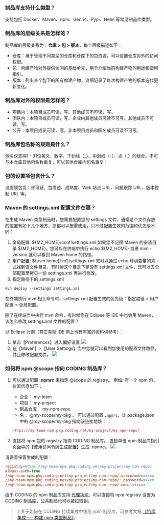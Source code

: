 
### 制品库支持什么类型？
支持包括 Docker、Maven、npm、Genric、Pypi、Helm 等常见制品库类型。

### 制品库的层级关系是怎样的？
制品库的层级关系为：**仓库 > 包 > 版本**，每个层级描述如下：
- 仓库：用于管理不同类型的仓库和仓库下的包资源，可以设置仓库对外的访问权限。
- 包：构建产物对外提供访问的基础单元，用于介绍当前构建产物的用途和使用指引。
- 版本：列出某个包下的所有构建产物，详细记录了每次构建产物的版本迭代更新变化。

### 制品库对外的权限是怎样的？
- 项目内：本项目成员可读，写。其他成员不可读，写。
- 团队内：本项目成员可读，写。企业内其他成员可读不可写。其他成员不可读，写。
- 公开：本项目成员可读，写。非本项目成员和匿名成员可读不可写。

### 制品库包名称的规则是什么？
包名仅支持1 - 31位英文、数字、下划线（_）、中划线（-）、点（.）的组合。不可与本仓库其他包名称重复，可以其他仓库内包名重复；

### 包的设置项包含什么？
设置项包含：许可证、包描述、成熟度、Web 站点 URL、问题跟踪 URL、版本控制 URL 等。

<span ID =maven1></span>
### Maven 的 settings.xml 配置文件在哪？

在生成 Maven 类型制品时，您需要配置您的 settings 文件，通常这个文件存放的位置有如下几个地方，您都可以按需使用，只不过配置生效的范围和优先级不同：

1. 全局配置: ${M2_HOME}/conf/settings.xml
如果您不记得 Maven 的安装目录 ${M2_HOME}，您可以在终端中执行 echo ${M2_HOME} 或者 mvn -version 就可以看到 Maven home 的路径。
2. 用户配置: ${user.home}/.m2/settings.xml
您可以通过 echo 环境变量的方式找到该文件目录，有时候这个目录下是没有 settings.xml 文件，您可以去全部配置里拷贝一份 settings.xml 再进行修改。
3. 指定路径下的 settings.xml
```java
mvn deploy --settings settings.xml
```

在终端执行 mvn 相关命令时，settings.xml 配置生效的优先级：指定路径 > 用户配置 > 全局配置。

除了在终端当中执行 mvn 命令，有时候您在 Eclipse 等 IDE 中也会用 Maven，该怎么修改 settings.xml 文件的配置？

以 Eclipse 为例（其它类型 IDE 网上也有丰富的资料供参考）：

1. 单击【Preferences】进入偏好设置
![](https://main.qcloudimg.com/raw/cf66e0c2121a349dc41510f23c332333.png)
2. 在【Maven】>【User Settings】当中您就可以看到您使用的配置文件路径，并且修改配置文件。
![](https://main.qcloudimg.com/raw/5fadc86d10631bd61fa97f5b5bff34b7.png)

<span ID =npm1></span>
### 如何将 npm @scope 指向 CODING 制品库？

1. 可以通过配置 **.npmrc** 来指定 @scope 的 registry。
例如: 有一个 npm 包，位置信息如下：
	- 企业： my-team 
	- 项目： my-project 
	- 制品仓库： my-npm-repo 
	- 名： @my-scope/my-pkg 。
	可以通过配置 `.npmrc`，让 package.json 中的 @my-scope/my-pkg 指向该链接地址：
	```ini
	https://my-team-npm.pkg.coding.net/my-project/my-npm-repo/
	```

2. 直接将 npm 包的 registry 指向 CODING 制品库。
直接单击 npm 制品库指引页面中的【使用访问令牌生成配置】生成 .npmrc。
![](https://main.qcloudimg.com/raw/3e3c2fa2e1720cbd14d21842fd1a2601.png)

请妥善保管生成的配置：

```ini
registry=https://my-team-npm.pkg.coding.net/my-project/my-npm-repo/
always-auth=true
//my-team-npm.pkg.coding.net/my-project/my-npm-repo/:username=xxxxxx
//my-team-npm.pkg.coding.net/my-project/my-npm-repo/:_password=xxxxx
//my-team-npm.pkg.coding.net/my-project/my-npm-repo/:email=xxxxx
```

由于 CODING 的 npm 制品库支持 [代理功能](https://cloud.tencent.com/document/product/1116/46462)，可以直接将 npm registry 设置为 CODING 制品库，公共制品也可以被拉取到。

>? 关于如何在 CODING 持续集成中使用 npm 制品库，可参考文档 [《持续集成——构建 npm 类型制品》](https://help.coding.net/docs/devops/ci/artifacts/npm.html)。
